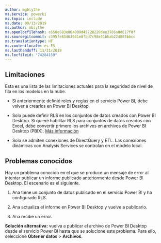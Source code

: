 ```yaml
---
author: mgblythe
ms.service: powerbi
ms.topic: include
ms.date: 09/13/2019
ms.author: mblythe
ms.openlocfilehash: c658e683e86a899d45728220dee3706a0d617f0f
ms.sourcegitcommit: c395fe83d63641e0fbd7c98e51bbab224805bbcc
ms.translationtype: HT
ms.contentlocale: es-ES
ms.lasthandoff: 11/21/2019
ms.locfileid: "74284159"
---
```

## <a name="limitations"></a>Limitaciones

Esta es una lista de las limitaciones actuales para la seguridad de nivel de fila en los modelos en la nube.

* Si anteriormente definió roles y reglas en el servicio Power BI, debe volver a crearlos en Power BI Desktop.

* Solo puede definir RLS en los conjuntos de datos creados con Power BI Desktop. Si quiere habilitar RLS para conjuntos de datos creados con Excel, debe convertir primero los archivos en archivos de Power BI Desktop (PBIX). [Más información](../desktop-import-excel-workbooks.md)

* Solo se admiten conexiones de DirectQuery y ETL. Las conexiones dinámicas con Analysis Services se controlan en el modelo local.

## <a name="known-issues"></a>Problemas conocidos

Hay un problema conocido en el que se produce un mensaje de error al intentar publicar un informe publicado anteriormente desde Power BI Desktop. El escenario es el siguiente.

1. Ana tiene un conjunto de datos publicado en el servicio Power BI y ha configurado RLS.

1. Ana actualiza el informe en Power BI Desktop y vuelve a publicarlo.

1. Ana recibe un error.

**Solución alternativa:** vuelva a publicar el archivo de Power BI Desktop desde el servicio Power BI hasta que se solucione este problema. Para ello, seleccione **Obtener datos** > **Archivos**.
